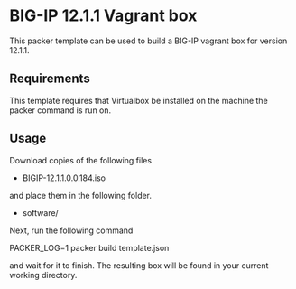 # BIG-IP 12.1.1 Vagrant box

This packer template can be used to build a BIG-IP vagrant box for version
12.1.1.

## Requirements

This template requires that Virtualbox be installed on the machine
the packer command is run on.

## Usage

Download copies of the following files

  * BIGIP-12.1.1.0.0.184.iso

and place them in the following folder.

  * software/

Next, run the following command

  PACKER_LOG=1 packer build template.json

and wait for it to finish. The resulting box will be found in your
current working directory.
